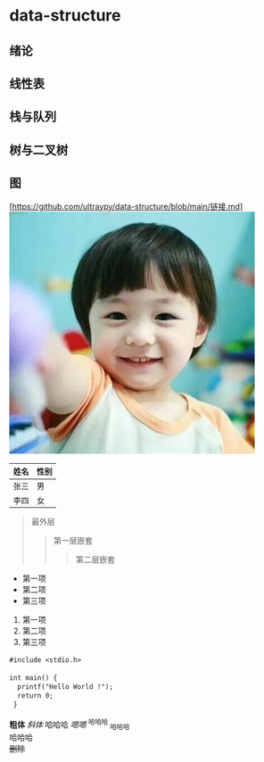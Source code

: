 data-structure
=================
## 绪论
## 线性表
## 栈与队列
## 树与二叉树
## 图
[https://github.com/ultraypy/data-structure/blob/main/链接.md]
![alt  哈哈哈](QQ%E5%9B%BE%E7%89%8720201012203225.jpg)

|  姓名   | 性别  |
|  ----  | ----  |
| 张三  | 男 |
| 李四  | 女 |

> 最外层
> > 第一层嵌套
> > > 第二层嵌套
- 第一项
- 第二项
- 第三项
 
1. 第一项
2. 第二项
3. 第三项
```
#include <stdio.h>

int main() {
  printf("Hello World !");
  return 0;
 }
 ```
<b>粗体</b>
<i>斜体</i>
<kbd>哈哈哈</kbd> 
<em>嗯嗯</em>
<sup>哈哈哈</sup>
<sub>哈哈哈</sub>
<br>哈哈哈</br>
<del>删除</del>
